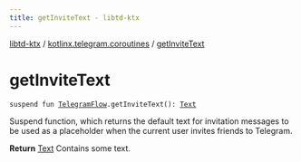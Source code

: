 ```yaml
---
title: getInviteText - libtd-ktx
---
```


[libtd-ktx](../index.html) / [kotlinx.telegram.coroutines](index.html) / [getInviteText](./get-invite-text.html)

# getInviteText

`suspend fun `[`TelegramFlow`](../kotlinx.telegram.core/-telegram-flow/index.html)`.getInviteText(): `[`Text`](https://tdlibx.github.io/td/docs/org/drinkless/td/libcore/telegram/TdApi/Text.html)

Suspend function, which returns the default text for invitation messages to be used as a
placeholder when the current user invites friends to Telegram.

**Return**
[Text](https://tdlibx.github.io/td/docs/org/drinkless/td/libcore/telegram/TdApi/Text.html) Contains some text.

